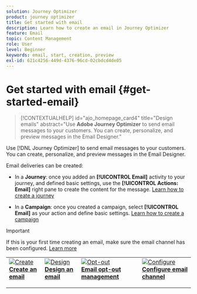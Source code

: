 ```yaml
---
solution: Journey Optimizer
product: journey optimizer
title: Get started with email
description: Learn how to create an email in Journey Optimizer
feature: Email
topic: Content Management
role: User
level: Beginner
keywords: email, start, creation, preview
exl-id: 621c4256-449d-4376-96cd-02cbdcd4de05
---
```

# Get started with email {#get-started-email}

>[!CONTEXTUALHELP]
>id="ajo_homepage_card4"
>title="Design emails"
>abstract="Use **Adobe Journey Optimizer** to send email messages to your customers. You can create, personalize, and preview messages in the Email Designer."

Use [!DNL Journey Optimizer] to send email messages to your customers. You can create, personalize, and preview messages in the Email Designer.

Email deliveries can be created:

* In a **Journey**: once you added an **[!UICONTROL Email]** activity to your journey, and defined basic settings, use the **[!UICONTROL Actions: Email]** right pane to create the content for the message. [Learn how to create a journey](../building-journeys/journey-gs.md)

* In a **Campaign**: once you created a campaign, select **[!UICONTROL Email]** as your action and define basic settings. [Learn how to create a campaign](../campaigns/create-campaign.md#configure)


>[!IMPORTANT]
>
>If this is your first time creating an email, make sure the email channel has been configured. [Learn more](email-settings.md)

<table style="table-layout:fixed"><tr style="border: 0;">
<td>
<a href="create-email.md">
<img alt="Create" src="../assets/do-not-localize/email-create.jpeg">
</a>
<div><a href="create-email.md"><strong>Create an email</strong>
</div>
<p>
</td>
<td>
<a href="get-started-email-design.md">
<img alt="Design" src="../assets/do-not-localize/email-design.jpg">
</a>
<div>
<a href="get-started-email-design.md"><strong>Design an email</strong></a>
</div>
<p></td>
<td>
<a href="email-opt-out.md">
<img alt="Opt-out" src="../assets/do-not-localize/email-opt-out.jpg">
</a>
<div>
<a href="email-opt-out.md"><strong>Email opt-out management</strong></a>
</div>
<p>
</td>
<td>
<a href="email-settings.md">
<img alt="Configure" src="../assets/do-not-localize/email-config.jpg">
</a>
<div>
<a href="email-settings.md"><strong>Configure email channel</strong></a>
</div>
<p>
</td>
</tr></table>
